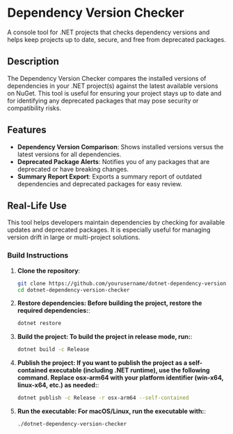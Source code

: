 # Dependency Version Checker

A console tool for .NET projects that checks dependency versions and helps keep projects up to date, secure, and free from deprecated packages.

## Description

The Dependency Version Checker compares the installed versions of dependencies in your .NET project(s) against the latest available versions on NuGet. This tool is useful for ensuring your project stays up to date and for identifying any deprecated packages that may pose security or compatibility risks.

## Features

- **Dependency Version Comparison**: Shows installed versions versus the latest versions for all dependencies.
- **Deprecated Package Alerts**: Notifies you of any packages that are deprecated or have breaking changes.
- **Summary Report Export**: Exports a summary report of outdated dependencies and deprecated packages for easy review.

## Real-Life Use

This tool helps developers maintain dependencies by checking for available updates and deprecated packages. It is especially useful for managing version drift in large or multi-project solutions.

### Build Instructions

1. **Clone the repository**:
   ```bash
   git clone https://github.com/yourusername/dotnet-dependency-version-checker.git
   cd dotnet-dependency-version-checker
2. **Restore dependencies: Before building the project, restore the required dependencies:**:
   ```bash
   dotnet restore
3. **Build the project: To build the project in release mode, run:**:
   ```bash
   dotnet build -c Release
4. **Publish the project: If you want to publish the project as a self-contained executable (including .NET runtime), use the following command. Replace osx-arm64 with your platform identifier (win-x64, linux-x64, etc.) as needed:**:
   ```bash
   dotnet publish -c Release -r osx-arm64 --self-contained
5. **Run the executable: For macOS/Linux, run the executable with:**:
   ```bash
   ./dotnet-dependency-version-checker
